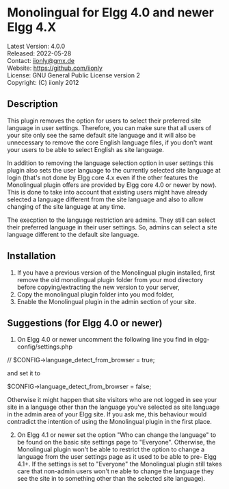 Monolingual for Elgg 4.0 and newer Elgg 4.X
===========================================

Latest Version: 4.0.0  
Released: 2022-05-28  
Contact: iionly@gmx.de  
Website: https://github.com/iionly  
License: GNU General Public License version 2  
Copyright: (C) iionly 2012


Description
-----------

This plugin removes the option for users to select their preferred site language in user settings. Therefore, you can make sure that all users of your site only see the same default site language and it will also be unnecessary to remove the core English language files, if you don't want your users to be able to select English as site language.

In addition to removing the language selection option in user settings this plugin also sets the user language to the currently selected site language at login (that's not done by Elgg core 4.x even if the other features the Monolingual plugin offers are provided by Elgg core 4.0 or newer by now). This is done to take into account that existing users might have already selected a language different from the site language and also to allow changing of the site language at any time.

The execption to the language restriction are admins. They still can select their preferred language in their user settings. So, admins can select a site language different to the default site language.


Installation
------------

1. If you have a previous version of the Monolingual plugin installed, first remove the old monolingual plugin folder from your mod directory before copying/extracting the new version to your server,
2. Copy the monolingual plugin folder into you mod folder,
3. Enable the Monolingual plugin in the admin section of your site.


Suggestions (for Elgg 4.0 or newer)
-----------------------------------

1. On Elgg 4.0 or newer uncomment the following line you find in elgg-config/settings.php

// $CONFIG->language_detect_from_browser = true;

and set it to

$CONFIG->language_detect_from_browser = false;

Otherwise it might happen that site visitors who are not logged in see your site in a language other than the language you've selected as site language in the admin area of your Elgg site. If you ask me, this behaviour would contradict the intention of using the Monolingual plugin in the first place.

2. On Elgg 4.1 or newer set the option "Who can change the language" to be found on the basic site settings page to "Everyone". Otherwise, the Monolingual plugin won't be able to restrict the option to change a language from the user settings page as it used to be able to pre- Elgg 4.1+. If the settings is set to "Everyone" the Monolingual plugin still takes care that non-admin users won't ne able to change the language they see the site in to something other than the selected site language).
